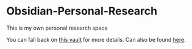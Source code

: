 # Obsidian-Personal-Research
This is my own personal research space

You can fall back on [this vault](obsidian://open?vault=_Obsidian-%20Others'%20Projects&file=ReadMe) for more details. Can also be found [here](https://github.com/abhinav4848/_Obsidian-Others-Projects). 
